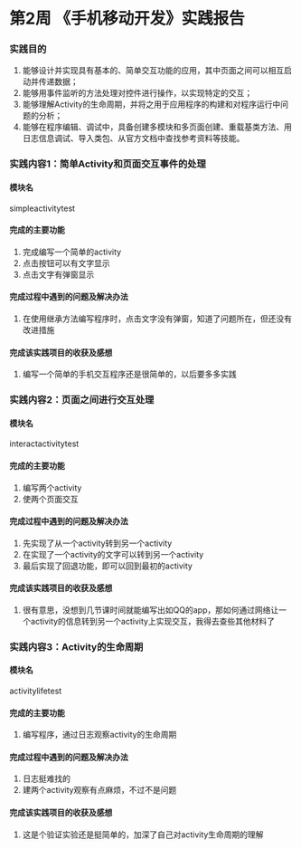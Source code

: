 # 第2周 《手机移动开发》实践报告
### 实践目的
1. 能够设计并实现具有基本的、简单交互功能的应用，其中页面之间可以相互启动并传递数据；
2. 能够用事件监听的方法处理对控件进行操作，以实现特定的交互；
3. 能够理解Activity的生命周期，并将之用于应用程序的构建和对程序运行中问题的分析；
4. 能够在程序编辑、调试中，具备创建多模块和多页面创建、重载基类方法、用日志信息调试、导入类包、从官方文档中查找参考资料等技能。
### 实践内容1：简单Activity和页面交互事件的处理
#### 模块名
simpleactivitytest
#### 完成的主要功能
1. 完成编写一个简单的activity
2. 点击按钮可以有文字显示 
3. 点击文字有弹窗显示 
#### 完成过程中遇到的问题及解决办法
1. 在使用继承方法编写程序时，点击文字没有弹窗，知道了问题所在，但还没有改进措施  
#### 完成该实践项目的收获及感想
1. 编写一个简单的手机交互程序还是很简单的，以后要多多实践 
### 实践内容2：页面之间进行交互处理
#### 模块名
interactactivitytest
#### 完成的主要功能
1. 编写两个activity
2. 使两个页面交互
#### 完成过程中遇到的问题及解决办法
1. 先实现了从一个activity转到另一个activity
2. 在实现了一个activity的文字可以转到另一个activity
3. 最后实现了回退功能，即可以回到最初的activity
#### 完成该实践项目的收获及感想
1. 很有意思，没想到几节课时间就能编写出如QQ的app，那如何通过网络让一个activity的信息转到另一个activity上实现交互，我得去查些其他材料了
### 实践内容3：Activity的生命周期
#### 模块名
activitylifetest
#### 完成的主要功能
1. 编写程序，通过日志观察activity的生命周期
#### 完成过程中遇到的问题及解决办法
1. 日志挺难找的
2. 建两个activity观察有点麻烦，不过不是问题
#### 完成该实践项目的收获及感想
1. 这是个验证实验还是挺简单的，加深了自己对activity生命周期的理解